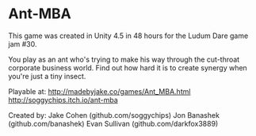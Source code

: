 Ant-MBA
=======

This game was created in Unity 4.5 in 48 hours for the Ludum Dare game jam #30.

You play as an ant who's trying to make his way through the cut-throat corporate business world. 
Find out how hard it is to create synergy when you're just a tiny insect.

Playable at:
http://madebyjake.co/games/Ant_MBA.html
http://soggychips.itch.io/ant-mba

Created by:
Jake Cohen (github.com/soggychips)
Jon Banashek (github.com/banashek)
Evan Sullivan (github.com/darkfox3889)
